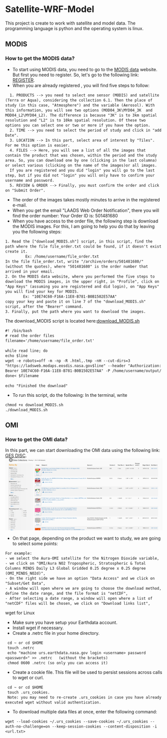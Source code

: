 # Satellite-WRF-Model
This project is create to work with satellite and model data. The programming language is python and the operating system is linux.

## MODIS
### How to get the MODIS data?

* To start using MODIS data, you need to go to the [MODIS data](https://ladsweb.modaps.eosdis.nasa.gov/search/) website. But first you need to register. So, let's go to the following link: [REGISTER](https://urs.earthdata.nasa.gov/users/new?client_id=A6th7HB-3EBoO7iOCiCLlA&redirect_uri=https%3A%2F%2Fladsweb.modaps.eosdis.nasa.gov%2Fcallback&response_type=code&state=L3NlYXJjaC8%3D%0A).
* When you are already registered , you will find five steps to follow: 
```
  1. PRODUCTS --> you need to select one sensor (MODIS) and satellite (Terra or Aqua), considering the collection 6.1. Then the place of study (in this case, "Atmosphere") and the variable (Aerosol). With this information, you will see two options (MOD04_3K\MYD04_3K  and MOD04_L2\MYD04_L2). The difference is because "3K" is to 3km spatial resolution and "L2" is to 10km spatial resolution. Of these two options you can select one or two or more if you have the option. 
  2. TIME --> you need to select the period of study and click in "add Date".
  3. LOCATION --> In this part, select area of interest by "Tiles". For me this option is easier. 
  4. FILES --> Here, you will see a list of all the images that contain the product that was chosen, within the period and the study area. So, you can download one by one (clicking in the last columna) or select various (clicking on the name of the images)or all images.
  If you are registered and you did "login" you will go to the last step, but if you did not "login" you will only have to confirm your username and password. 
  5. REVIEW & ORDER --> Finally, you must confirm the order and click on "Submit Order".
```
* The order of the images takes mostly minutes to arrive in the registered e-mail. 
* When you get the email "LAADS Web Order Notification", there you will find the order number: Your Order ID is: 501481680
* When you have access to the order file, the following step is download the MODIS images. For this, I am going to help you do that by leaving you the following steps:
```
1. Read the ["download_MODIS.sh"] script, in this script, find the path where the file file_order.txt could be found, if it doesn't exist create it.
         Ex: /home/username/file_order.txt
In the file file_order.txt, write "/archive/orders/501481680/" (without the quotes), where "501481680" is the order number that arrived in your email.
2. On the MODIS data website, where you performed the five steps to download the MODIS images, in the upper right, in "Profile", click on "App Keys" (assuming you are registered and did login), on "App Keys" you will find your key for MODIS. 
        Ex: "10E74C60-F16A-11E8-B781-B0B1502E57AA"
copy your key and paste it on line 7 of the "download_MODIS.sh" script, after the "Bearer" command.
3. Finally, put the path where you want to download the images. 
```
The download_MODIS script is located here:[download_MODIS.sh](https://github.com/rnoeliab/Satellite-WRF-Model/blob/master/download_MODIS.sh)
```shell
#! /bin/bash
# read the order files 
filename='/home/username/file_order.txt'

while read line; do 
echo $line
wget -e robots=off -m -np -R .html,.tmp -nH --cut-dirs=3 "https://ladsweb.modaps.eosdis.nasa.gov$line" --header "Authorization: Bearer 10E74C60-F16A-11E8-B781-B0B1502E57AA" -P /home/username/output/
done< $filename 

echo "Finished the download"
``` 
* To run this script, do the following: In the terminal, write
```
chmod +x download_MODIS.sh
./download_MODIS.sh
```


## OMI
### How to get the OMI data?
In this part, we can start downloading the OMI data using the following link: [GES DISC](https://disc.gsfc.nasa.gov/datasets/).
![Alt text](https://github.com/rnoeliab/Satellite-WRF-Model/blob/master/omi_website.png)
* On that page, depending on the product we want to study, we are going to select some points: 
```
For example:
- we select the Aura-OMI satellite for the Nitrogen Dioxide variable,
- we click on "OMI/Aura NO2 Tropospheric, Stratospheric & Total Columns MINDS Daily L3 Global Gridded 0.25 degree x 0.25 degree (OMI_MINDS_NO2d)",
- On the right side we have an option "Data Access" and we click on "Subset/Get Data",
- A window will open where we are going to choose the download method, define the date range, and the file format is "netCDF",
- After selecting a date range, a window will open where a list of "netCDF" files will be chosen, we click on "Download links list",
```
wget for Linux
* Make sure you have setup your Earthdata account.
* Install wget if necessary.
* Create a .netrc file in your home directory.
```
 cd ~ or cd $HOME
 touch .netrc
 echo "machine urs.earthdata.nasa.gov login <username> password <password>" >> .netrc   (without the brackets)
 chmod 0600 .netrc (so only you can access it)
```
* Create a cookie file. This file will be used to persist sessions across calls to wget or curl.
```
 cd ~ or cd $HOME
 touch .urs_cookies.
 Note: you may need to re-create .urs_cookies in case you have already executed wget without valid authentication.
```
* To download multiple data files at once, enter the following command:
```
wget --load-cookies ~/.urs_cookies --save-cookies ~/.urs_cookies --auth-no-challenge=on --keep-session-cookies --content-disposition -i <url.txt>
```







